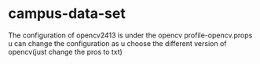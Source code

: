 # campus-data-set
The configuration of opencv2413 is under the opencv profile-opencv.props
u can change the configuration as u choose the different version of opencv(just change the pros to txt)

